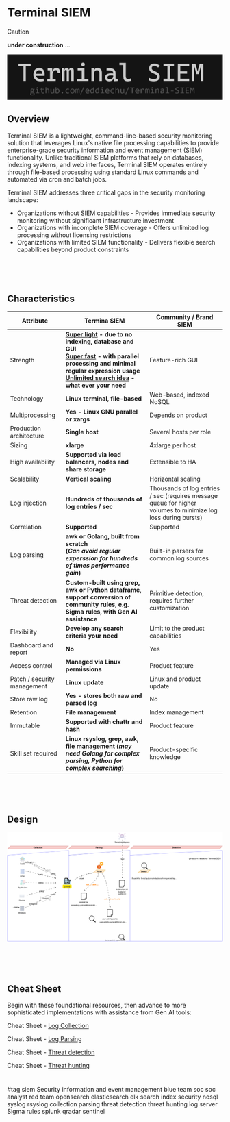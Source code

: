 # **Terminal SIEM**
> [!CAUTION]
> **under construction** ...

![Terminal SIEM! Super light, super fast, unlimited search idea](https://github.com/eddiechu/Terminal-SIEM/blob/main/image/terminalsiem1.gif?raw=true)

## **Overview**
Terminal SIEM is a lightweight, command-line-based security monitoring solution that leverages Linux's native file processing capabilities to provide enterprise-grade security information and event management (SIEM) functionality. Unlike traditional SIEM platforms that rely on databases, indexing systems, and web interfaces, Terminal SIEM operates entirely through file-based processing using standard Linux commands and automated via cron and batch jobs.

Terminal SIEM addresses three critical gaps in the security monitoring landscape:<br />
- Organizations without SIEM capabilities - Provides immediate security monitoring without significant infrastructure investment<br />
- Organizations with incomplete SIEM coverage - Offers unlimited log processing without licensing restrictions<br />
- Organizations with limited SIEM functionality - Delivers flexible search capabilities beyond product constraints<br />

<br />
<br />
<br />

## **Characteristics**
Attribute | Termina SIEM | Community \/ Brand SIEM
--- | --- | --- 
Strength | **<ins>Super light</ins> - due to no indexing, database and GUI<br /><ins>Super fast</ins> - with parallel processing and minimal regular expression usage<br /><ins>Unlimited search idea</ins> - what ever your need** | Feature-rich GUI
Technology | **Linux terminal, file-based** | Web-based, indexed NoSQL
Multiprocessing | **Yes - Linux GNU parallel or xargs** | Depends on product
Production architecture | **Single host** | Several hosts per role
Sizing | **xlarge** | 4xlarge per host
High availability | **Supported via load balancers, nodes and share storage** | Extensible to HA
Scalability | **Vertical scaling** | Horizontal scaling
Log injection | **Hundreds of thousands of log entries / sec** | Thousands of log entries / sec (requires message queue for higher volumes to minimize log loss during bursts)
Correlation | **Supported** | Supported
Log parsing | **awk or Golang, built from scratch<br/>(*Can avoid regular experssion for hundreds of times performance gain*)** | Built-in parsers for common log sources
Threat detection | **Custom-built using grep, awk or Python dataframe, support conversion of community rules, e.g. Sigma rules, with Gen AI assistance** | Primitive detection, requires further customization
Flexibility | **Develop any search criteria your need** | Limit to the product capabilities
Dashboard and report | **No** | Yes
Access control | **Managed via Linux permissions** | Product feature
Patch / security management | **Linux update** | Linux and product update
Store raw log | **Yes - stores both raw and parsed log** | No
Retention | **File management** | Index management
Immutable | **Supported with chattr and hash** | Product feature
Skill set required | **Linux rsyslog, grep, awk, file management (*may need Golang for complex parsing, Python for complex searching*)** | Product-specific knowledge

<br />
<br />
<br />

## **Design**
![Terminal SIEM! Super light, super fast, unlimited search idea](https://github.com/eddiechu/Terminal-SIEM/blob/main/image/terminalsiem2.svg?raw=true)

<br />
<br />
<br />

## **Cheat Sheet**
Begin with these foundational resources, then advance to more sophisticated implementations with assistance from Gen AI tools:

Cheat Sheet - [Log Collection](Terminal%20SIEM%20-%20Cheat%20Sheet%20-%201.%20Log%20Collection.md)

Cheat Sheet - [Log Parsing](Terminal%20SIEM%20-%20Cheat%20Sheet%20-%202.%20Log%20Parsing.md)

Cheat Sheet - [Threat detection](Terminal%20SIEM%20-%20Cheat%20Sheet%20-%203.%20Threat%20detection.md)

Cheat Sheet - [Threat hunting](Terminal%20SIEM%20-%20Cheat%20Sheet%20-%204.%20Threat%20hunting.md)


#
#tag
siem
Security information and event management
blue team
soc
soc analyst
red team
opensearch
elasticsearch
elk
search
index
security
nosql
syslog
rsyslog
collection
parsing
threat detection
threat hunting
log server
Sigma rules
splunk
qradar
sentinel
